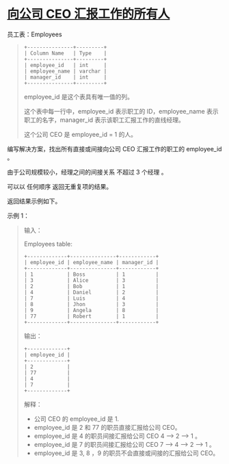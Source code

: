 #  [向公司 CEO 汇报工作的所有人](https://leetcode.cn/problems/all-people-report-to-the-given-manager)

员工表：Employees
> ```
> +---------------+---------+
> | Column Name   | Type    |
> +---------------+---------+
> | employee_id   | int     |
> | employee_name | varchar |
> | manager_id    | int     |
> +---------------+---------+
> ```
> employee_id 是这个表具有唯一值的列。
> 
> 这个表中每一行中，employee_id 表示职工的 ID，employee_name 表示职工的名字，manager_id 表示该职工汇报工作的直线经理。
> 
> 这个公司 CEO 是 employee_id = 1 的人。
 

编写解决方案，找出所有直接或间接向公司 CEO 汇报工作的职工的 employee_id 。

由于公司规模较小，经理之间的间接关系 不超过 3 个经理 。

可以以 任何顺序 返回无重复项的结果。

返回结果示例如下。

 

示例 1：

> 输入：
> 
> Employees table:
> ```
> +-------------+---------------+------------+
> | employee_id | employee_name | manager_id |
> +-------------+---------------+------------+
> | 1           | Boss          | 1          |
> | 3           | Alice         | 3          |
> | 2           | Bob           | 1          |
> | 4           | Daniel        | 2          |
> | 7           | Luis          | 4          |
> | 8           | Jhon          | 3          |
> | 9           | Angela        | 8          |
> | 77          | Robert        | 1          |
> +-------------+---------------+------------+
> ```
> 输出：
> ```
> +-------------+
> | employee_id |
> +-------------+
> | 2           |
> | 77          |
> | 4           |
> | 7           |
> +-------------+
> ```
> 解释：
> - 公司 CEO 的 employee_id 是 1.
> - employee_id 是 2 和 77 的职员直接汇报给公司 CEO。
> - employee_id 是 4 的职员间接汇报给公司 CEO 4 --> 2 --> 1 。
> - employee_id 是 7 的职员间接汇报给公司 CEO 7 --> 4 --> 2 --> 1 。
> - employee_id 是 3, 8 ，9 的职员不会直接或间接的汇报给公司 CEO。 